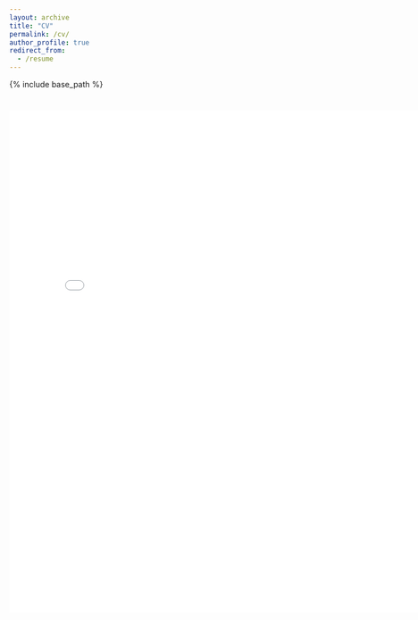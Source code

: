 ```yaml
---
layout: archive
title: "CV"
permalink: /cv/
author_profile: true
redirect_from:
  - /resume
---
```


{% include base_path %}

# <embed src="{{ site.baseurl }}/files/CV_Kathirgamalingam_public.pdf" width="800" height="900" type='application/pdf'> 
